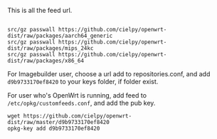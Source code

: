 This is all the feed url.


```

src/gz passwall https://github.com/cielpy/openwrt-dist/raw/packages/aarch64_generic
src/gz passwall https://github.com/cielpy/openwrt-dist/raw/packages/mips_24kc
src/gz passwall https://github.com/cielpy/openwrt-dist/raw/packages/x86_64
```

For Imagebuilder user, choose a url add to repositories.conf, and add `d9b9733170ef8420` to your keys folder, if folder exist.

For user who's OpenWrt is running, add feed to `/etc/opkg/customfeeds.conf`, and add the pub key.

```
wget https://github.com/cielpy/openwrt-dist/raw/master/d9b9733170ef8420
opkg-key add d9b9733170ef8420
```